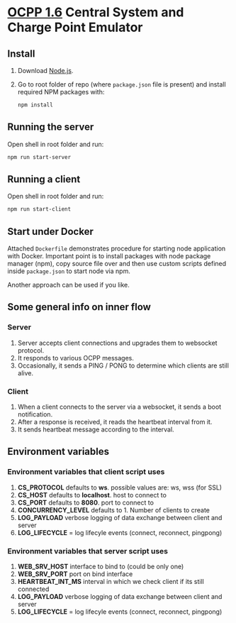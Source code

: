 # [OCPP 1.6](https://www.openchargealliance.org/protocols/ocpp-16/) Central System and Charge Point Emulator

## Install 

1. Download [Node.js](https://nodejs.org/en/download/).

2. Go to root folder of repo (where `package.json` file is present) and install required NPM packages with:
   ```bash
   npm install
   ```

## Running the server

Open shell in root folder and run:
```bash
npm run start-server
```

## Running a client

Open shell in root folder and run:
```bash
npm run start-client
```

## Start under Docker 

Attached `Dockerfile` demonstrates procedure for starting node application with Docker. Important point is to install packages with node package manager (npm), copy source file over and then use custom scripts defined inside `package.json` to start node via npm. 

Another approach can be used if you like. 

## Some general info on inner flow

### Server

1. Server accepts client connections and upgrades them to websocket protocol.
2. It responds to various OCPP messages.
3. Occasionally, it sends a PING / PONG to determine which clients are still alive.

### Client

1. When a client connects to the server via a websocket, it sends a boot notification. 
2. After a response is received, it reads the heartbeat interval from it.
3. It sends heartbeat message according to the interval.

## Environment variables

### Environment variables that client script uses

1. **CS_PROTOCOL** defaults to **ws**. possible values are: ws, wss (for SSL)
2. **CS_HOST** defaults to **localhost**. host to connect to
3. **CS_PORT** defaults to **8080**. port to connect to
4. **CONCURRENCY_LEVEL** defaults to 1. Number of clients to create
5. **LOG_PAYLOAD**  verbose logging of data exchange between client and server
6. **LOG_LIFECYCLE** = log lifecyle events (connect, reconnect, pingpong)

### Environment variables that server script uses

1. **WEB_SRV_HOST** interface to bind to (could be only one)
2. **WEB_SRV_PORT** port on bind interface
3. **HEARTBEAT_INT_MS** interval in which we check client if its still connected
4. **LOG_PAYLOAD**  verbose logging of data exchange between client and server
5. **LOG_LIFECYCLE** = log lifecyle events (connect, reconnect, pingpong)
